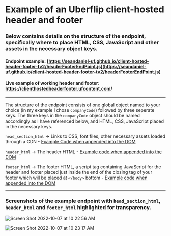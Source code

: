 # Example of an Uberflip client-hosted header and footer
### Below contains details on the structure of the endpoint, specifically where to place HTML, CSS, JavaScript and other assets in the necessary object keys.

#### Endpoint example: [https://seandaniel-uf.github.io/client-hosted-header-footer-tv2/headerFooterEndPoint.js](https://seandaniel-uf.github.io/client-hosted-header-footer-tv2/headerFooterEndPoint.js)
#### Live example of working header and footer: https://clienthostedheaderfooter.ufcontent.com/ 

***

The structure of the endpoint consists of one global object named to your choice (in my example I chose `companyCode`) followed by three seperate keys. The three keys in the `companyCode` object should be named accordingly as I have referenced below, and HTML, CSS, JavaScript placed in the necessary keys.

`head_section_html` -> Links to CSS, font files, other necessary assets loaded through a CDN - [Example Code when appended into the DOM](https://github.com/seandaniel-uf/client-hosted-header-footer-tv2/blob/master/head_section_html.html)

`header_html` -> The header HTML - [Example code when appended into the DOM](https://github.com/seandaniel-uf/client-hosted-header-footer-tv2/blob/master/header.html)

`footer_html` -> The footer HTML, a script tag containing JavaScript for the header and footer placed just inside the end of the closing tag of your footer which will be placed at `</body>` bottom - [Example code when appended into the DOM](https://github.com/seandaniel-uf/client-hosted-header-footer-tv2/blob/master/footer.html)

***
### Screenshots of the example endpoint with `head_section_html`, `header_html` and `footer_html` highlighted for transparency.

![Screen Shot 2022-10-07 at 10 22 56 AM](https://user-images.githubusercontent.com/80727308/194577715-c0154967-c047-42bd-9e0a-ad3b37933509.png)


![Screen Shot 2022-10-07 at 10 23 17 AM](https://user-images.githubusercontent.com/80727308/194577745-1bf2f825-5469-450c-a2ad-21b524477f71.png)
